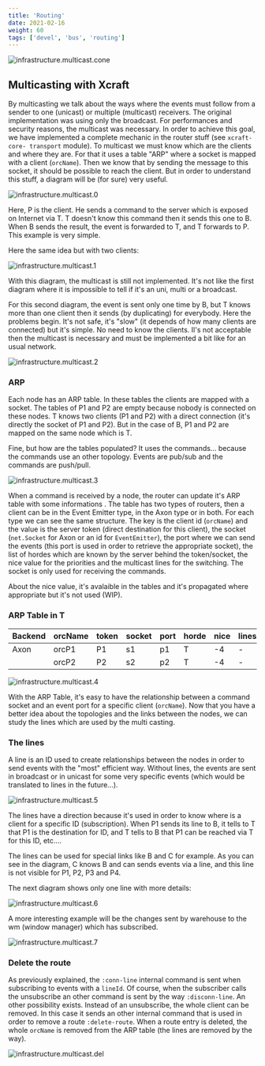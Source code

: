 ```yaml
---
title: 'Routing'
date: 2021-02-16
weight: 60
tags: ['devel', 'bus', 'routing']
---
```


![infrastructure.multicast.cone](/img/infrastructure.multicast.cone.png)

## Multicasting with Xcraft

By multicasting we talk about the ways where the events must follow from a
sender to one (unicast) or multiple (multicast) receivers. The original
implementation was using only the broadcast. For performances and security
reasons, the multicast was necessary. In order to achieve this goal, we have
implemented a complete mechanic in the router stuff (see
`xcraft-core- transport` module). To multicast we must know which are the
clients and where they are. For that it uses a table "ARP" where a socket is
mapped with a client (`orcName`). Then we know that by sending the message to
this socket, it should be possible to reach the client. But in order to
understand this stuff, a diagram will be (for sure) very useful.

![infrastructure.multicast.0](/img/infrastructure.multicast.0.png)

Here, P is the client. He sends a command to the server which is exposed on
Internet via T. T doesn't know this command then it sends this one to B. When B
sends the result, the event is forwarded to T, and T forwards to P. This example
is very simple.

Here the same idea but with two clients:

![infrastructure.multicast.1](/img/infrastructure.multicast.1.png)

With this diagram, the multicast is still not implemented. It's not like the
first diagram where it is impossible to tell if it's an uni, multi or a
broadcast.

For this second diagram, the event is sent only one time by B, but T knows more
than one client then it sends (by duplicating) for everybody. Here the problems
begin. It's not safe, it's "slow" (it depends of how many clients are connected)
but it's simple. No need to know the clients. Il's not acceptable then the
multicast is necessary and must be implemented a bit like for an usual network.

![infrastructure.multicast.2](/img/infrastructure.multicast.2.png)

### ARP

Each node has an ARP table. In these tables the clients are mapped with a
socket. The tables of P1 and P2 are empty because nobody is connected on these
nodes. T knows two clients (P1 and P2) with a direct connection (it's directly
the socket of P1 and P2). But in the case of B, P1 and P2 are mapped on the same
node which is T.

Fine, but how are the tables populated? It uses the commands... because the
commands use an other topology. Events are pub/sub and the commands are
push/pull.

![infrastructure.multicast.3](/img/infrastructure.multicast.3.png)

When a command is received by a node, the router can update it's ARP table with
some informations . The table has two types of routers, then a client can be in
the Event Emitter type, in the Axon type or in both. For each type we can see
the same structure. The key is the client id (`orcName`) and the value is the
server token (direct destination for this client), the socket (`net.Socket` for
Axon or an id for `EventEmitter`), the port where we can send the events (this
port is used in order to retrieve the appropriate socket), the list of hordes
which are known by the server behind the token/socket, the nice value for the
priorities and the multicast lines for the switching. The socket is only used
for receiving the commands.

About the nice value, it's avalaible in the tables and it's propagated where
appropriate but it's not used (WIP).

### ARP Table in T

| Backend | orcName | token | socket | port | horde | nice | lines |
| ------- | ------- | ----- | ------ | ---- | ----- | ---- | ----- |
| Axon    | orcP1   | P1    | s1     | p1   | T     | -4   | -     |
|         | orcP2   | P2    | s2     | p2   | T     | -4   | -     |

![infrastructure.multicast.4](/img/infrastructure.multicast.4.png)

With the ARP Table, it's easy to have the relationship between a command socket
and an event port for a specific client (`orcName`). Now that you have a better
idea about the topologies and the links between the nodes, we can study the
lines which are used by the multi casting.

### The lines

A line is an ID used to create relationships between the nodes in order to send
events with the "most" efficient way. Without lines, the events are sent in
broadcast or in unicast for some very specific events (which would be translated
to lines in the future...).

![infrastructure.multicast.5](/img/infrastructure.multicast.5.png)

The lines have a direction because it's used in order to know where is a client
for a specific ID (subscription). When P1 sends its line to B, it tells to T
that P1 is the destination for ID, and T tells to B that P1 can be reached via T
for this ID, etc....

The lines can be used for special links like B and C for example. As you can see
in the diagram, C knows B and can sends events via a line, and this line is not
visible for P1, P2, P3 and P4.

The next diagram shows only one line with more details:

![infrastructure.multicast.6](/img/infrastructure.multicast.6.png)

A more interesting example will be the changes sent by warehouse to the wm
(window manager) which has subscribed.

![infrastructure.multicast.7](/img/infrastructure.multicast.7.png)

### Delete the route

As previously explained, the `:conn-line` internal command is sent when
subscribing to events with a `lineId`. Of course, when the subscriber calls the
unsubscribe an other command is sent by the way `:disconn-line`. An other
possibility exists. Instead of an unsubscribe, the whole client can be removed.
In this case it sends an other internal command that is used in order to remove
a route `:delete-route`. When a route entry is deleted, the whole `orcName` is
removed from the ARP table (the lines are removed by the way).

![infrastructure.multicast.del](/img/infrastructure.multicast.del.png?width=400px)
